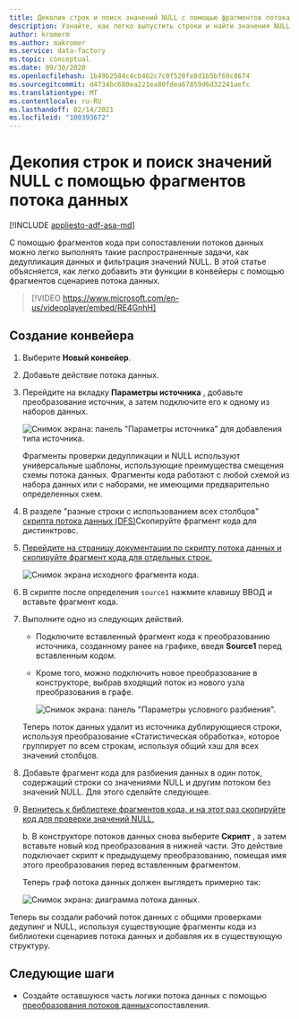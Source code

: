 ```yaml
---
title: Декопия строк и поиск значений NULL с помощью фрагментов потока данных
description: Узнайте, как легко выпустить строки и найти значения NULL с помощью фрагментов кода в потоках данных.
author: kromerm
ms.author: makromer
ms.service: data-factory
ms.topic: conceptual
ms.date: 09/30/2020
ms.openlocfilehash: 1b49b2584c4cb462c7c0f520fe8d1b5bf69c8674
ms.sourcegitcommit: d4734bc680ea221ea80fdea67859d6d32241aefc
ms.translationtype: MT
ms.contentlocale: ru-RU
ms.lasthandoff: 02/14/2021
ms.locfileid: "100393672"
---
```

# <a name="dedupe-rows-and-find-nulls-by-using-data-flow-snippets"></a>Декопия строк и поиск значений NULL с помощью фрагментов потока данных

[!INCLUDE [appliesto-adf-asa-md](includes/appliesto-adf-asa-md.md)]

С помощью фрагментов кода при сопоставлении потоков данных можно легко выполнять такие распространенные задачи, как дедупликация данных и фильтрация значений NULL. В этой статье объясняется, как легко добавить эти функции в конвейеры с помощью фрагментов сценариев потока данных.
<br>
> [!VIDEO https://www.microsoft.com/en-us/videoplayer/embed/RE4GnhH]

## <a name="create-a-pipeline"></a>Создание конвейера

1. Выберите **Новый конвейер**.

1. Добавьте действие потока данных.

1. Перейдите на вкладку **Параметры источника** , добавьте преобразование источник, а затем подключите его к одному из наборов данных.

    ![Снимок экрана: панель "Параметры источника" для добавления типа источника.](media/data-flow/snippet-adf-2.png)

    Фрагменты проверки дедупликации и NULL используют универсальные шаблоны, использующие преимущества смещения схемы потока данных. Фрагменты кода работают с любой схемой из набора данных или с наборами, не имеющими предварительно определенных схем.

1. В разделе "разные строки с использованием всех столбцов" [скрипта потока данных (DFS)](./data-flow-script.md#distinct-row-using-all-columns)Скопируйте фрагмент кода для дистинктровс.

1. [Перейдите на страницу документации по скрипту потока данных и скопируйте фрагмент кода для отдельных строк.](./data-flow-script.md#distinct-row-using-all-columns)

    ![Снимок экрана исходного фрагмента кода.](media/data-flow/snippet-adf-3.png)

1. В скрипте после определения `source1` нажмите клавишу ВВОД и вставьте фрагмент кода.

1. Выполните одно из следующих действий.

   * Подключите вставленный фрагмент кода к преобразованию источника, созданному ранее на графике, введя **Source1** перед вставленным кодом.

   * Кроме того, можно подключить новое преобразование в конструкторе, выбрав входящий поток из нового узла преобразования в графе.

     ![Снимок экрана: панель "Параметры условного разбиения".](media/data-flow/snippet-adf-4.png)

   Теперь поток данных удалит из источника дублирующиеся строки, используя преобразование «Статистическая обработка», которое группирует по всем строкам, используя общий хэш для всех значений столбцов.
    
1. Добавьте фрагмент кода для разбиения данных в один поток, содержащий строки со значениями NULL и другим потоком без значений NULL. Для этого сделайте следующее.

1. [Вернитесь к библиотеке фрагментов кода, и на этот раз скопируйте код для проверки значений NULL.](./data-flow-script.md#check-for-nulls-in-all-columns)

   b. В конструкторе потоков данных снова выберите **Скрипт** , а затем вставьте новый код преобразования в нижней части. Это действие подключает скрипт к предыдущему преобразованию, помещая имя этого преобразования перед вставленным фрагментом.

   Теперь граф потока данных должен выглядеть примерно так:

    ![Снимок экрана: диаграмма потока данных.](media/data-flow/snippet-adf-1.png)

  Теперь вы создали рабочий поток данных с общими проверками дедупинг и NULL, используя существующие фрагменты кода из библиотеки сценариев потока данных и добавляя их в существующую структуру.

## <a name="next-steps"></a>Следующие шаги

* Создайте оставшуюся часть логики потока данных с помощью [преобразования потоков данных](concepts-data-flow-overview.md)сопоставления.